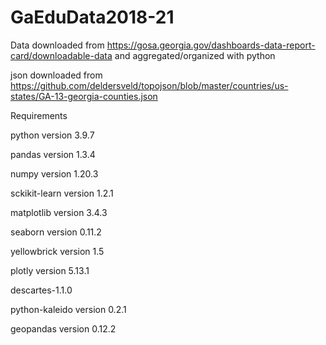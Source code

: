 # GaEduData2018-21
 
Data downloaded from https://gosa.georgia.gov/dashboards-data-report-card/downloadable-data and aggregated/organized with python

json downloaded from https://github.com/deldersveld/topojson/blob/master/countries/us-states/GA-13-georgia-counties.json

Requirements

python version 3.9.7

pandas version 1.3.4

numpy version 1.20.3

sckikit-learn version 1.2.1

matplotlib version 3.4.3

seaborn version 0.11.2

yellowbrick version 1.5

plotly version 5.13.1

descartes-1.1.0

python-kaleido version 0.2.1

geopandas version 0.12.2




